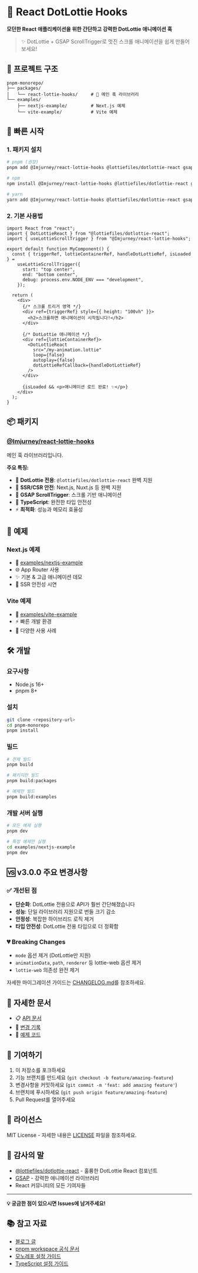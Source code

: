 # 🎯 React DotLottie Hooks

**모던한 React 애플리케이션을 위한 간단하고 강력한 DotLottie 애니메이션 훅**

> ✨ DotLottie + GSAP ScrollTrigger로 멋진 스크롤 애니메이션을 쉽게 만들어보세요!

## 📁 프로젝트 구조

```
pnpm-monorepo/
├── packages/
│   └── react-lottie-hooks/     # 🎯 메인 훅 라이브러리
└── examples/
    ├── nextjs-example/         # Next.js 예제
    └── vite-example/           # Vite 예제
```

## 🚀 빠른 시작

### 1. 패키지 설치

```bash
# pnpm (권장)
pnpm add @Imjurney/react-lottie-hooks @lottiefiles/dotlottie-react gsap

# npm
npm install @Imjurney/react-lottie-hooks @lottiefiles/dotlottie-react gsap

# yarn
yarn add @Imjurney/react-lottie-hooks @lottiefiles/dotlottie-react gsap
```

### 2. 기본 사용법

```tsx
import React from "react";
import { DotLottieReact } from "@lottiefiles/dotlottie-react";
import { useLottieScrollTrigger } from "@Imjurney/react-lottie-hooks";

export default function MyComponent() {
  const { triggerRef, lottieContainerRef, handleDotLottieRef, isLoaded } =
    useLottieScrollTrigger({
      start: "top center",
      end: "bottom center",
      debug: process.env.NODE_ENV === "development",
    });

  return (
    <div>
      {/* 스크롤 트리거 영역 */}
      <div ref={triggerRef} style={{ height: "100vh" }}>
        <h2>스크롤하면 애니메이션이 시작됩니다!</h2>
      </div>

      {/* DotLottie 애니메이션 */}
      <div ref={lottieContainerRef}>
        <DotLottieReact
          src="/my-animation.lottie"
          loop={false}
          autoplay={false}
          dotLottieRefCallback={handleDotLottieRef}
        />
      </div>

      {isLoaded && <p>애니메이션 로드 완료! ✨</p>}
    </div>
  );
}
```

## 📦 패키지

### [@Imjurney/react-lottie-hooks](./packages/react-lottie-hooks)

메인 훅 라이브러리입니다.

**주요 특징:**

- 🎨 **DotLottie 전용**: `@lottiefiles/dotlottie-react` 완벽 지원
- 📱 **SSR/CSR 안전**: Next.js, Nuxt.js 등 완벽 지원
- 🎯 **GSAP ScrollTrigger**: 스크롤 기반 애니메이션
- 🔧 **TypeScript**: 완전한 타입 안전성
- ⚡ **최적화**: 성능과 메모리 효율성

## 🎨 예제

### Next.js 예제

- 📁 [examples/nextjs-example](./examples/nextjs-example)
- 🌐 App Router 사용
- ✨ 기본 & 고급 애니메이션 데모
- 🎯 SSR 안전성 시연

### Vite 예제

- 📁 [examples/vite-example](./examples/vite-example)
- ⚡ 빠른 개발 환경
- 🎨 다양한 사용 사례

## 🛠️ 개발

### 요구사항

- Node.js 16+
- pnpm 8+

### 설치

```bash
git clone <repository-url>
cd pnpm-monorepo
pnpm install
```

### 빌드

```bash
# 전체 빌드
pnpm build

# 패키지만 빌드
pnpm build:packages

# 예제만 빌드
pnpm build:examples
```

### 개발 서버 실행

```bash
# 모든 예제 실행
pnpm dev

# 특정 예제만 실행
cd examples/nextjs-example
pnpm dev
```

## 🆚 v3.0.0 주요 변경사항

### ✅ 개선된 점

- **단순화**: DotLottie 전용으로 API가 훨씬 간단해졌습니다
- **성능**: 단일 라이브러리 지원으로 번들 크기 감소
- **안정성**: 복잡한 하이브리드 로직 제거
- **타입 안전성**: DotLottie 전용 타입으로 더 정확함

### 💔 Breaking Changes

- `mode` 옵션 제거 (DotLottie만 지원)
- `animationData`, `path`, `renderer` 등 lottie-web 옵션 제거
- `lottie-web` 의존성 완전 제거

자세한 마이그레이션 가이드는 [CHANGELOG.md](./packages/react-lottie-hooks/CHANGELOG.md)를 참조하세요.

## 📖 자세한 문서

- 📋 [API 문서](./packages/react-lottie-hooks/README.md)
- 📝 [변경 기록](./packages/react-lottie-hooks/CHANGELOG.md)
- 🎯 [예제 코드](./examples/)

## 🤝 기여하기

1. 이 저장소를 포크하세요
2. 기능 브랜치를 만드세요 (`git checkout -b feature/amazing-feature`)
3. 변경사항을 커밋하세요 (`git commit -m 'feat: add amazing feature'`)
4. 브랜치에 푸시하세요 (`git push origin feature/amazing-feature`)
5. Pull Request를 열어주세요

## 📄 라이선스

MIT License - 자세한 내용은 [LICENSE](LICENSE) 파일을 참조하세요.

## 🙏 감사의 말

- [@lottiefiles/dotlottie-react](https://github.com/LottieFiles/dotlottie-react) - 훌륭한 DotLottie React 컴포넌트
- [GSAP](https://greensock.com/gsap/) - 강력한 애니메이션 라이브러리
- React 커뮤니티의 모든 기여자들

---

**💡 궁금한 점이 있으시면 Issues에 남겨주세요!**

## 📚 참고 자료

- [블로그 글](https://velog.io/@younyikim/Pnpm%EC%9C%BC%EB%A1%9C-Monorepo-%EA%B5%AC%EC%B6%95%ED%95%98%EA%B8%B0-2.-%ED%94%84%EB%A1%9C%EC%A0%9D%ED%8A%B8-%EA%B5%AC%EC%B6%95Vite-React-TypeScript)
- [pnpm workspace 공식 문서](https://pnpm.io/workspaces)
- [모노레포 설정 가이드](https://github.com/pnpm/pnpm)
- [TypeScript 설정 가이드](https://www.typescriptlang.org/tsconfig)
